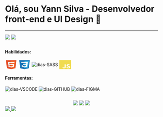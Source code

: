 <h1> Olá, sou Yann Silva - Desenvolvedor front-end e UI Design 👋</h1>
<hr>


<!-- <div>
  <a href="https://github.com/YannSilvaWeb">
  <img height="180em" src="https://github-readme-stats.vercel.app/api?username=YannSilvaWeb&theme=algolia&include_all_commits=true&count_private=true"/>
  <img height="180em" src="https://github-readme-stats.vercel.app/api/top-langs/?username=YannSilvaWeb&layout=compact&langs_count=7&theme=algolia"/>
</div>  -->

<div>
<img height="165em" src="https://github-readme-stats.vercel.app/api?username=YannSilvaWeb&show_icons=true&theme=algolia"/>
<img height="135em" src="https://github-readme-stats.vercel.app/api/top-langs/?username=YannSilvaWeb&theme=algolia&hide_border=false&include_all_commits=true&count_private=false&layout=compact"/>
</div>

 ##

  <div style="display: inline_block">
    <h4>Habilidades:</h4>
      <img align="center" alt="dias-HTML" height="30" width="40" src="https://raw.githubusercontent.com/devicons/devicon/master/icons/html5/html5-original.svg">
      <img align="center" alt="dias-CSS" height="30" width="40" src="https://raw.githubusercontent.com/devicons/devicon/master/icons/css3/css3-original.svg">
      <img align="center" alt="dias-SASS" height="30" width="40" src="https://cdn.jsdelivr.net/gh/devicons/devicon/icons/sass/sass-original.svg">
      <img align="center" alt="dias-Js" height="30" width="40" src="https://raw.githubusercontent.com/devicons/devicon/master/icons/javascript/javascript-plain.svg">  
  </div>
  
  <div style="display: inline_block">
    <h4>Ferramentas:</h4>
      <img align="center" alt="dias-VSCODE" height="30" width="40" src="https://cdn.jsdelivr.net/gh/devicons/devicon/icons/vscode/vscode-original.svg">
      <img align="center" alt="dias-GITHUB" height="30" width="40" src="https://cdn.jsdelivr.net/gh/devicons/devicon/icons/github/github-original.svg">
      <img align="center" alt="dias-FIGMA" height="30" width="40" src="https://cdn.jsdelivr.net/gh/devicons/devicon/icons/figma/figma-original.svg"> 
  </div>
  
 ##
  
  <div align="center"> 
    <a href="https://www.linkedin.com/in/yannsilva/" target="_blank"><img src="https://img.shields.io/badge/-LinkedIn-%230077B5?style=for-the-badge&logo=linkedin&logoColor=white" target="_blank"></a>
    <a href="https://instagram.com/yannsilva90" target="_blank"><img src="https://img.shields.io/badge/-Instagram-%23E4405F?style=for-the-badge&logo=instagram&logoColor=white" target="_blank"></a>
    <a href="https://www.youtube.com/GrandChaseAL" target="_blank"><img src="https://img.shields.io/badge/YouTube-FF0000?style=for-the-badge&logo=youtube&logoColor=white" target="_blank"></a>
  </div>
  
  <div>
  <a href="https://github.com/andersondias89">
  <img height="180em" src="https://github-readme-stats.vercel.app/api?username=andersondias89&show_icons=true&theme=github_dark&include_all_commits=true&count_private=true"/>
  <img height="180em" src="https://github-readme-stats.vercel.app/api/top-langs/?username=YannSilvaWeb&layout=compact&langs_count=7&theme=github_dark"/>
</div> 

